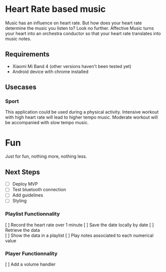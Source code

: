 # Heart Rate based music
Music has an influence on heart rate. But how does your heart rate determine the music you listen to? Look no further. Affective Music turns your heart into an orchestra conductor so that your heart rate translates into music notes.

## Requirements

- Xiaomi Mi Band 4 (other versions haven't been tested yet)
- Android device with chrome installed


## Usecases

### Sport
This application could be used during a physical activity.
Intensive workout with high heart rate will lead to higher tempo music.
Moderate workout will be accompanied with slow tempo music.

# Fun
Just for fun, nothing more, nothing less.

## Next Steps


- [ ] Deploy MVP 
- [ ] Test bluetooth connection
- [ ] Add guidelines
- [ ] Styling

### Playlist Functionnality

[ ] Record the heart rate over 1 minute
[ ] Save the date locally by date
[ ] Retrieve the data  
[ ] Show the data in a playlist 
[ ] Play notes associated to each numerical value

### Player Functionnality

[ ] Add a volume handler
